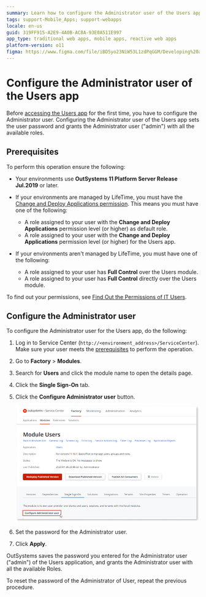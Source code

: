 ```yaml
---
summary: Learn how to configure the Administrator user of the Users app.
tags: support-Mobile_Apps; support-webapps
locale: en-us
guid: 319FF915-A2E9-4A0B-AC8A-93E0A511E997
app_type: traditional web apps, mobile apps, reactive web apps
platform-version: o11
figma: https://www.figma.com/file/iBD5yo23NiW53L1zdPqGGM/Developing%20an%20Application?node-id=3727:28564
---
```


# Configure the Administrator user of the Users app

Before [accessing the Users app](accessing-users.md) for the first time, you have to configure the Administrator user. Configuring the Administrator user of the Users app sets the user password and grants the Administrator user ("admin") with all the available roles.

## Prerequisites

To perform this operation ensure the following:

* Your environments use **OutSystems 11 Platform Server Release Jul.2019** or later.

* If your environments are managed by LifeTime, you must have the [Change and Deploy Applications permission](../../manage-platform-app-lifecycle/manage-it-teams/about-permission-levels.md#env-permission-levels). This means you must have one of the following:

    * A role assigned to your user with the **Change and Deploy Applications** permission level (or higher) as default role.
    * A role assigned to your user with the **Change and Deploy Applications** permission level (or higher) for the Users app.

* If your environments aren't managed by LifeTime, you must have one of the following:

    * A role assigned to your user has **Full Control** over the Users module.
    * A role assigned to your user has  **Full Control** directly over the Users module.

<div class="info" markdown="1">

To find out your permissions, see [Find Out the Permissions of IT Users](../../manage-platform-app-lifecycle/manage-it-teams/find-out-the-permissions-of-it-users.md).

</div>

## Configure the Administrator user

To configure the Administrator user for the Users app, do the following:

1. Log in to Service Center (`http://<environment_address>/ServiceCenter`). Make sure your user meets the [prerequisites](#prerequisites) to perform the operation.

1. Go to **Factory** > **Modules**.

1. Search for **Users** and click the module name to open the details page.

1. Click the **Single Sign-On** tab.

1. Click the **Configure Administrator user** button.

    ![Service Center interface showing the Configure Administrator user button](images/configure-admin-user-sc.png "Service Center Configure Administrator User")

1. Set the password for the Administrator user.

1. Click **Apply**.

OutSystems saves the password you entered for the Administrator user ("admin") of the Users application, and grants the Administrator user with all the available Roles.

To reset the password of the Administrator of User, repeat the previous procedure.

